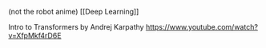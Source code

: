 (not the robot anime)
[[Deep Learning]]

Intro to Transformers by Andrej Karpathy
https://www.youtube.com/watch?v=XfpMkf4rD6E
